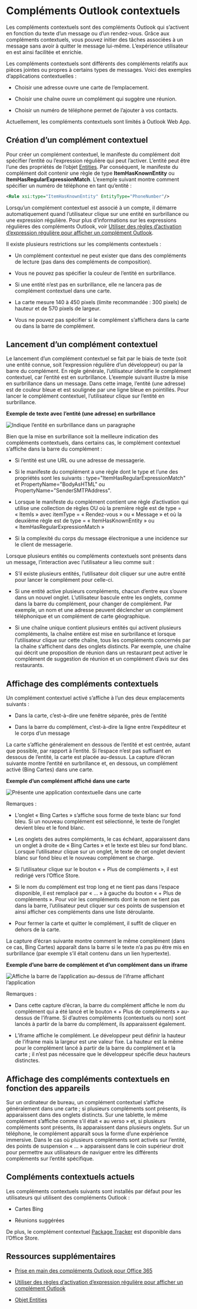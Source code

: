 
# Compléments Outlook contextuels

Les compléments contextuels sont des compléments Outlook qui s’activent en fonction du texte d’un message ou d’un rendez-vous. Grâce aux compléments contextuels, vous pouvez initier des tâches associées à un message sans avoir à quitter le message lui-même. L’expérience utilisateur en est ainsi facilitée et enrichie.

Les compléments contextuels sont différents des compléments relatifs aux pièces jointes ou propres à certains types de messages. Voici des exemples d’applications contextuelles :


- Choisir une adresse ouvre une carte de l’emplacement.
    
- Choisir une chaîne ouvre un complément qui suggère une réunion.
    
- Choisir un numéro de téléphone permet de l’ajouter à vos contacts.
    
Actuellement, les compléments contextuels sont limités à Outlook Web App.

## Création d’un complément contextuel

Pour créer un complément contextuel, le manifeste du complément doit spécifier l’entité ou l’expression régulière qui peut l’activer. L’entité peut être l’une des propriétés de l’objet [Entities](../../reference/outlook/simple-types.md). Par conséquent, le manifeste du complément doit contenir une règle de type  **ItemHasKnownEntity** ou **ItemHasRegularExpressionMatch**. L’exemple suivant montre comment spécifier un numéro de téléphone en tant qu’entité :


```XML
<Rule xsi:type="ItemHasKnownEntity" EntityType="PhoneNumber"/>

```

Lorsqu’un complément contextuel est associé à un compte, il démarre automatiquement quand l’utilisateur clique sur une entité en surbrillance ou une expression régulière. Pour plus d’informations sur les expressions régulières des compléments Outlook, voir [Utiliser des règles d’activation d’expression régulière pour afficher un complément Outlook](../outlook/use-regular-expressions-to-show-an-outlook-add-in.md).

Il existe plusieurs restrictions sur les compléments contextuels :


- Un complément contextuel ne peut exister que dans des compléments de lecture (pas dans des compléments de composition).
    
- Vous ne pouvez pas spécifier la couleur de l’entité en surbrillance.
    
- Si une entité n’est pas en surbrillance, elle ne lancera pas de complément contextuel dans une carte.
    
- La carte mesure 140 à 450 pixels (limite recommandée : 300 pixels) de hauteur et de 570 pixels de largeur.
    
- Vous ne pouvez pas spécifier si le complément s’affichera dans la carte ou dans la barre de complément.
    

## Lancement d’un complément contextuel

Le lancement d’un complément contextuel se fait par le biais de texte (soit une entité connue, soit l’expression régulière d’un développeur) ou par la barre du complément. En règle générale, l’utilisateur identifie le complément contextuel, car l’entité est en surbrillance. L’exemple suivant illustre la mise en surbrillance dans un message. Dans cette image, l’entité (une adresse) est de couleur bleue et est soulignée par une ligne bleue en pointillés. Pour lancer le complément contextuel, l’utilisateur clique sur l’entité en surbrillance. 


**Exemple de texte avec l’entité (une adresse) en surbrillance**

![Indique l’entité en surbrillance dans un paragraphe](../../images/828175bb-4579-4454-abbd-1987fffe5052.jpg)

Bien que la mise en surbrillance soit la meilleure indication des compléments contextuels, dans certains cas, le complément contextuel s’affiche dans la barre du complément :

- Si l’entité est une URL ou une adresse de messagerie.
    
- Si le manifeste du complément a une règle dont le type et l’une des propriétés sont les suivants : type="ItemHasRegularExpressionMatch" et PropertyName="BodyAsHTML" ou PropertyName="SenderSMTPAddress".
    
- Lorsque le manifeste du complément contient une règle d’activation qui utilise une collection de règles OU où la première règle est de type = « ItemIs » avec itemType = « Rendez-vous » ou « Message » et où la deuxième règle est de type = « ItemHasKnownEntity » ou « ItemHasRegularExpressionMatch »
    
- Si la complexité du corps du message électronique a une incidence sur le client de messagerie.
    
Lorsque plusieurs entités ou compléments contextuels sont présents dans un message, l’interaction avec l’utilisateur a lieu comme suit :



- S’il existe plusieurs entités, l’utilisateur doit cliquer sur une autre entité pour lancer le complément pour celle-ci.
    
- Si une entité active plusieurs compléments, chacun d’entre eux s’ouvre dans un nouvel onglet. L’utilisateur bascule entre les onglets, comme dans la barre du complément, pour changer de complément. Par exemple, un nom et une adresse peuvent déclencher un complément téléphonique et un complément de carte géographique.
    
- Si une chaîne unique contient plusieurs entités qui activent plusieurs compléments, la chaîne entière est mise en surbrillance et lorsque l’utilisateur clique sur cette chaîne, tous les compléments concernés par la chaîne s’affichent dans des onglets distincts. Par exemple, une chaîne qui décrit une proposition de réunion dans un restaurant peut activer le complément de suggestion de réunion et un complément d’avis sur des restaurants.
    

## Affichage des compléments contextuels

Un complément contextuel activé s’affiche à l’un des deux emplacements suivants :


- Dans la carte, c’est-à-dire une fenêtre séparée, près de l’entité
    
- Dans la barre du complément, c’est-à-dire la ligne entre l’expéditeur et le corps d’un message
    
La carte s’affiche généralement en dessous de l’entité et est centrée, autant que possible, par rapport à l’entité. Si l’espace n’est pas suffisant en dessous de l’entité, la carte est placée au-dessus. La capture d’écran suivante montre l’entité en surbrillance et, en dessous, un complément activé (Bing Cartes) dans une carte.


**Exemple d’un complément affiché dans une carte**

![Présente une application contextuelle dans une carte](../../images/59bcabc2-7cb0-4b9b-bb9f-06089dca9c31.png)

Remarques :

- L’onglet « Bing Cartes » s’affiche sous forme de texte blanc sur fond bleu. Si un nouveau complément est sélectionné, le texte de l’onglet devient bleu et le fond blanc.
    
- Les onglets des autres compléments, le cas échéant, apparaissent dans un onglet à droite de « Bing Cartes » et le texte est bleu sur fond blanc. Lorsque l’utilisateur clique sur un onglet, le texte de cet onglet devient blanc sur fond bleu et le nouveau complément se charge.
    
- Si l’utilisateur clique sur le bouton « + Plus de compléments », il est redirigé vers l’Office Store.
    
- Si le nom du complément est trop long et ne tient pas dans l’espace disponible, il est remplacé par « ... » à gauche du bouton « + Plus de compléments ». Pour voir les compléments dont le nom ne tient pas dans la barre, l’utilisateur peut cliquer sur ces points de suspension et ainsi afficher ces compléments dans une liste déroulante.
    
- Pour fermer la carte et quitter le complément, il suffit de cliquer en dehors de la carte.
    
La capture d’écran suivante montre comment le même complément (dans ce cas, Bing Cartes) apparaît dans la barre si le texte n’a pas pu être mis en surbrillance (par exemple s’il était contenu dans un lien hypertexte).


**Exemple d’une barre de complément et d’un complément dans un iframe**

![Affiche la barre de l’application au-dessus de l’iframe affichant l’application](../../images/4adce8d2-6957-4d80-b365-7a36dc3cef11.jpg)

Remarques :

- Dans cette capture d’écran, la barre du complément affiche le nom du complément qui a été lancé et le bouton « + Plus de compléments » au-dessus de l’iframe. Si d’autres compléments (contextuels ou non) sont lancés à partir de la barre du complément, ils apparaissent également.
    
- L’iframe affiche le complément. Le développeur peut définir la hauteur de l’iframe mais la largeur est une valeur fixe. La hauteur est la même pour le complément lancé à partir de la barre du complément et la carte ; il n’est pas nécessaire que le développeur spécifie deux hauteurs distinctes.
    

## Affichage des compléments contextuels en fonction des appareils

Sur un ordinateur de bureau, un complément contextuel s’affiche généralement dans une carte ; si plusieurs compléments sont présents, ils apparaissent dans des onglets distincts. Sur une tablette, le même complément s’affiche comme s’il était « au verso » et, si plusieurs compléments sont présents, ils apparaissent dans plusieurs onglets. Sur un téléphone, le complément apparaît sous la forme d’une expérience immersive. Dans le cas où plusieurs compléments sont activés sur l’entité, des points de suspension « ... » apparaissent dans le coin supérieur droit pour permettre aux utilisateurs de naviguer entre les différents compléments sur l’entité spécifique.


## Compléments contextuels actuels

Les compléments contextuels suivants sont installés par défaut pour les utilisateurs qui utilisent des compléments Outlook :


- Cartes Bing 
    
- Réunions suggérées
    
De plus, le complément contextuel [Package Tracker](https://store.office.com/package-tracker-WA104162083.aspx?assetid=WA104162083.aspx) est disponible dans l’Office Store.


## Ressources supplémentaires



- [Prise en main des compléments Outlook pour Office 365](https://dev.outlook.com/MailAppsGettingStarted/GetStarted.aspx)
    
- [Utiliser des règles d’activation d’expression régulière pour afficher un complément Outlook](../outlook/use-regular-expressions-to-show-an-outlook-add-in.md)

- [Objet Entities](../../reference/outlook/simple-types.md)
    
